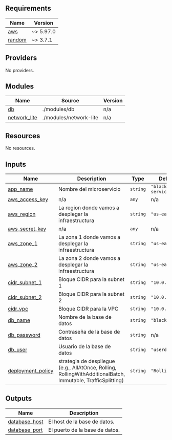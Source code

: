 ## Requirements

| Name | Version |
|------|---------|
| <a name="requirement_aws"></a> [aws](#requirement\_aws) | ~> 5.97.0 |
| <a name="requirement_random"></a> [random](#requirement\_random) | ~> 3.7.1 |

## Providers

No providers.

## Modules

| Name | Source | Version |
|------|--------|---------|
| <a name="module_db"></a> [db](#module\_db) | ./modules/db | n/a |
| <a name="module_network_lite"></a> [network\_lite](#module\_network\_lite) | ./modules/network-lite | n/a |

## Resources

No resources.

## Inputs

| Name | Description | Type | Default | Required |
|------|-------------|------|---------|:--------:|
| <a name="input_app_name"></a> [app\_name](#input\_app\_name) | Nombre del microservicio | `string` | `"blacklist-service"` | no |
| <a name="input_aws_access_key"></a> [aws\_access\_key](#input\_aws\_access\_key) | n/a | `any` | n/a | yes |
| <a name="input_aws_region"></a> [aws\_region](#input\_aws\_region) | La region donde vamos a desplegar la infraestructura | `string` | `"us-east-2"` | no |
| <a name="input_aws_secret_key"></a> [aws\_secret\_key](#input\_aws\_secret\_key) | n/a | `any` | n/a | yes |
| <a name="input_aws_zone_1"></a> [aws\_zone\_1](#input\_aws\_zone\_1) | La zona 1 donde vamos a desplegar la infraestructura | `string` | `"us-east-2a"` | no |
| <a name="input_aws_zone_2"></a> [aws\_zone\_2](#input\_aws\_zone\_2) | La zona 2 donde vamos a desplegar la infraestructura | `string` | `"us-east-2b"` | no |
| <a name="input_cidr_subnet_1"></a> [cidr\_subnet\_1](#input\_cidr\_subnet\_1) | Bloque CIDR para la subnet 1 | `string` | `"10.0.4.0/24"` | no |
| <a name="input_cidr_subnet_2"></a> [cidr\_subnet\_2](#input\_cidr\_subnet\_2) | Bloque CIDR para la subnet 2 | `string` | `"10.0.5.0/24"` | no |
| <a name="input_cidr_vpc"></a> [cidr\_vpc](#input\_cidr\_vpc) | Bloque CIDR para la VPC | `string` | `"10.0.0.0/16"` | no |
| <a name="input_db_name"></a> [db\_name](#input\_db\_name) | Nombre de la base de datos | `string` | `"blacklistdb"` | no |
| <a name="input_db_password"></a> [db\_password](#input\_db\_password) | Contraseña de la base de datos | `string` | n/a | yes |
| <a name="input_db_user"></a> [db\_user](#input\_db\_user) | Usuario de la base de datos | `string` | `"userdb"` | no |
| <a name="input_deployment_policy"></a> [deployment\_policy](#input\_deployment\_policy) | strategia de despliegue (e.g., AllAtOnce, Rolling, RollingWithAdditionalBatch, Immutable, TrafficSplitting) | `string` | `"Rolling"` | no |

## Outputs

| Name | Description |
|------|-------------|
| <a name="output_database_host"></a> [database\_host](#output\_database\_host) | El host de la base de datos. |
| <a name="output_database_port"></a> [database\_port](#output\_database\_port) | El puerto de la base de datos. |

